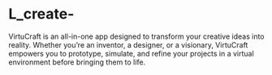 # L_create-
VirtuCraft is an all-in-one app designed to transform your creative ideas into reality. Whether you’re an inventor, a designer, or a visionary, VirtuCraft empowers you to prototype, simulate, and refine your projects in a virtual environment before bringing them to life. 
